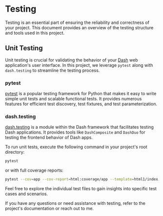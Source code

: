 # Testing

Testing is an essential part of ensuring the reliability and correctness of your project.
This document provides an overview of the testing structure and tools used in this project.

## Unit Testing

Unit testing is crucial for validating the behavior of your [Dash](https://plotly.com/dash/) web application's user interface.
In this project, we leverage `pytest` along with `dash.testing` to streamline the testing process.

### pytest

[pytest](https://docs.pytest.org/en/stable/) is a popular testing framework for Python that makes it easy to write simple unit tests and scalable functional tests.
It provides numerous features for efficient test discovery, test fixtures, and test parameterization.

### dash.testing

[dash.testing](https://dash.plotly.com/testing) is a module within the Dash framework that facilitates testing Dash applications.
It provides tools like `DashComposite` and `DashDuo` for testing the frontend behavior of Dash apps.

To run unit tests, execute the following command in your project's root directory:

```bash
pytest
```

or with full coverage reports:

```bash
pytest --cov=app --cov-report=html:coverage/app --template=html1/index.html --report=coverage/app/spark-coverage-report.html --headless
```

Feel free to explore the individual test files to gain insights into specific test cases and scenarios.

If you have any questions or need assistance with testing, refer to the project's documentation or reach out to me.

